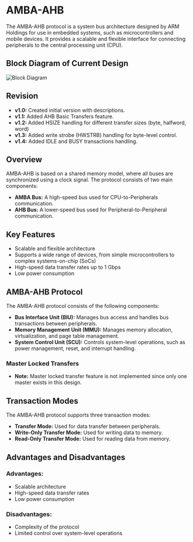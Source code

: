 # AMBA-AHB
The AMBA-AHB protocol is a system bus architecture designed by ARM Holdings for use in embedded systems, such as microcontrollers and mobile devices. It provides a scalable and flexible interface for connecting peripherals to the central processing unit (CPU).

## Block Diagram of Current Design
![Block Diagram](https://github.com/user-attachments/assets/d7aa2162-419b-4777-ac52-c81eacc47eb4)

## Revision
- **v1.0:** Created initial version with descriptions.  
- **v1.1:** Added AHB Basic Transfers feature.
- **v1.2:** Added HSIZE handling for different transfer sizes (byte, halfword, word)
- **v1.3:** Added write strobe (HWSTRB) handling for byte-level control.
- **v1.4:** Added IDLE and BUSY transactions handling.

## Overview
AMBA-AHB is based on a shared memory model, where all buses are synchronized using a clock signal. The protocol consists of two main components:

- **AMBA Bus:** A high-speed bus used for CPU-to-Peripherals communication.  
- **AHB Bus:** A lower-speed bus used for Peripheral-to-Peripheral communication.

## Key Features
- Scalable and flexible architecture  
- Supports a wide range of devices, from simple microcontrollers to complex systems-on-chip (SoCs)  
- High-speed data transfer rates up to 1 Gbps  
- Low power consumption  

## AMBA-AHB Protocol
The AMBA-AHB protocol consists of the following components:
- **Bus Interface Unit (BIU):** Manages bus access and handles bus transactions between peripherals.  
- **Memory Management Unit (MMU):** Manages memory allocation, virtualization, and page table management.  
- **System Control Unit (SCU):** Controls system-level operations, such as power management, reset, and interrupt handling.

### Master Locked Transfers
- **Note:** Master locked transfer feature is not implemented since only one master exists in this design.

## Transaction Modes
The AMBA-AHB protocol supports three transaction modes:
- **Transfer Mode:** Used for data transfer between peripherals.  
- **Write-Only Transfer Mode:** Used for writing data to memory.  
- **Read-Only Transfer Mode:** Used for reading data from memory.

## Advantages and Disadvantages
### Advantages:
- Scalable architecture  
- High-speed data transfer rates  
- Low power consumption  

### Disadvantages:
- Complexity of the protocol  
- Limited control over system-level operations  
